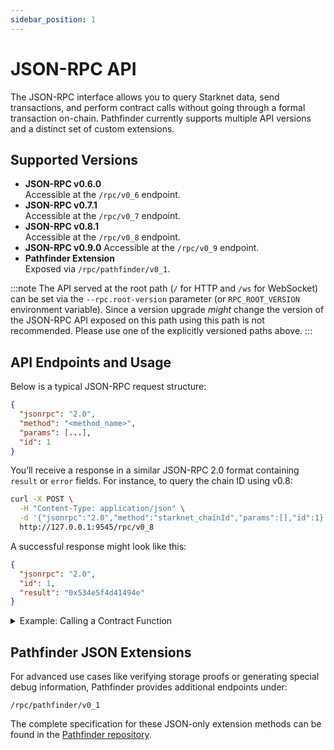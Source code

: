 ```yaml
---
sidebar_position: 1
---
```


# JSON-RPC API

The JSON-RPC interface allows you to query Starknet data, send transactions, and perform contract calls without going through a formal transaction on-chain. Pathfinder currently supports multiple API versions and a distinct set of custom extensions.

## Supported Versions
- **JSON-RPC v0.6.0**  
  Accessible at the `/rpc/v0_6` endpoint.
- **JSON-RPC v0.7.1**  
  Accessible at the `/rpc/v0_7` endpoint.
- **JSON-RPC v0.8.1**  
  Accessible at the `/rpc/v0_8` endpoint.
- **JSON-RPC v0.9.0**
  Accessible at the `/rpc/v0_9` endpoint.
- **Pathfinder Extension**  
  Exposed via `/rpc/pathfinder/v0_1`.

:::note 
The API served at the root path (`/` for HTTP and `/ws` for WebSocket) can be set via the `--rpc.root-version` parameter (or `RPC_ROOT_VERSION` environment variable). Since a version upgrade _might_ change the version of the JSON-RPC API exposed on this path using this path is not recommended. Please use one of the explicitly versioned paths above.
:::

## API Endpoints and Usage
Below is a typical JSON-RPC request structure:

```json
{
  "jsonrpc": "2.0",
  "method": "<method_name>",
  "params": [...],
  "id": 1
}
```

You’ll receive a response in a similar JSON-RPC 2.0 format containing `result` or `error` fields. For instance, to query the chain ID using v0.8:

```bash
curl -X POST \
  -H "Content-Type: application/json" \
  -d '{"jsonrpc":"2.0","method":"starknet_chainId","params":[],"id":1}' \
  http://127.0.0.1:9545/rpc/v0_8
```

A successful response might look like this:

```json
{
  "jsonrpc": "2.0",
  "id": 1,
  "result": "0x534e5f4d41494e" 
}
```

<details>
  <summary>Example: Calling a Contract Function</summary>

  ```bash
  curl -X POST \
    -H "Content-Type: application/json" \
    -d '{
          "jsonrpc":"2.0",
          "method":"starknet_call",
          "params":[{
             "request": {
               "contract_address":"0x1234...",
               "entry_point_selector":"0xabc...",
               "calldata":[ "0x1", "0x2" ]
             },
             "block_id":"latest"
          }],
          "id":1
        }' \
    http://127.0.0.1:9545/rpc/v0_7
  ```
</details>

## Pathfinder JSON Extensions

For advanced use cases like verifying storage proofs or generating special debug information, Pathfinder provides additional endpoints under:
```
/rpc/pathfinder/v0_1
```
The complete specification for these JSON-only extension methods can be found in the [Pathfinder repository](https://github.com/eqlabs/pathfinder/blob/main/specs/rpc/pathfinder_rpc_api.json).

